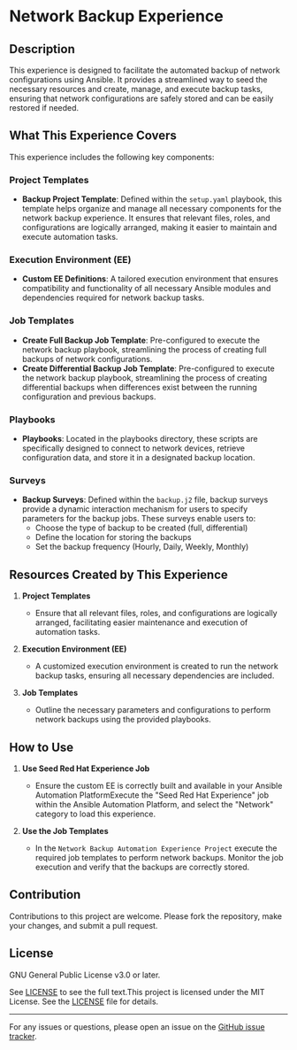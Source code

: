 # Network Backup Experience

## Description

This experience is designed to facilitate the automated backup of network configurations using Ansible. It provides a streamlined way to seed the necessary resources and create, manage, and execute backup tasks, ensuring that network configurations are safely stored and can be easily restored if needed.

## What This Experience Covers

This experience includes the following key components:

### Project Templates

- **Backup Project Template**: Defined within the `setup.yaml` playbook, this template helps organize and manage all necessary components for the network backup experience. It ensures that relevant files, roles, and configurations are logically arranged, making it easier to maintain and execute automation tasks.

### Execution Environment (EE)

- **Custom EE Definitions**: A tailored execution environment that ensures compatibility and functionality of all necessary Ansible modules and dependencies required for network backup tasks.

### Job Templates

- **Create Full Backup Job Template**: Pre-configured to execute the network backup playbook, streamlining the process of creating full backups of network configurations.
- **Create Differential Backup Job Template**: Pre-configured to execute the network backup playbook, streamlining the process of creating differential backups when differences exist between the running configuration and previous backups.

### Playbooks

- **Playbooks**: Located in the playbooks directory, these scripts are specifically designed to connect to network devices, retrieve configuration data, and store it in a designated backup location.

### Surveys

- **Backup Surveys**: Defined within the `backup.j2` file, backup surveys provide a dynamic interaction mechanism for users to specify parameters for the backup jobs. These surveys enable users to:
  - Choose the type of backup to be created (full, differential)
  - Define the location for storing the backups
  - Set the backup frequency (Hourly, Daily, Weekly, Monthly)

## Resources Created by This Experience

1. **Project Templates**
    - Ensure that all relevant files, roles, and configurations are logically arranged, facilitating easier maintenance and execution of automation tasks.

2. **Execution Environment (EE)**
    - A customized execution environment is created to run the network backup tasks, ensuring all necessary dependencies are included.

3. **Job Templates**
    - Outline the necessary parameters and configurations to perform network backups using the provided playbooks.

## How to Use

1. **Use Seed Red Hat Experience Job**
    - Ensure the custom EE is correctly built and available in your Ansible Automation PlatformExecute the "Seed Red Hat Experience" job within the Ansible Automation Platform, and select the "Network" category to load this experience.

2. **Use the Job Templates**
    - In the `Network Backup Automation Experience Project` execute the required job templates to perform network backups. Monitor the job execution and verify that the backups are correctly stored.

## Contribution

Contributions to this project are welcome. Please fork the repository, make your changes, and submit a pull request.

## License

GNU General Public License v3.0 or later.

See [LICENSE](https://www.gnu.org/licenses/gpl-3.0.txt) to see the full text.This project is licensed under the MIT License. See the [LICENSE](https://github.com/rohitthakur2590/network.backup/blob/main/LICENSE) file for details.

---

For any issues or questions, please open an issue on the [GitHub issue tracker](https://github.com/rohitthakur2590/network.backup/issues).
